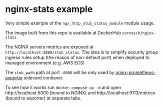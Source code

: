 # nginx-stats example

Very simple example of the `ngx_http_stub_status_module` module usage.

The image built from this repo is available at DockerHub `vorotech/nginx-stats`

The NGINX servers metrics are exposed at `http://localhost:8080/stub_status`.
The idea is to simplify security group ingress rules setup
(the reason of non-default port) when deployed to managed environment (e.g. AWS ECS) 

The `stub_path` path at port `:8080` will be only used by [nginx-prometheus-exporter](https://github.com/nginxinc/nginx-prometheus-exporter) sidecard contianer.

To see how it works run `docker-compose up -d` and open http://localhost:5000 (bound to NGINX) and http://localhost:9113/metrics (bound to exporter) at separate tabs.
